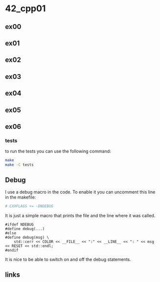 # 42_cpp01



## ex00



## ex01
 

## ex02

## ex03

## ex04

## ex05

## ex06

### tests
to run the tests you can use the following command:
```bash
make 
make -C tests
```

## Debug
I use a debug macro in the code. To enable it you can uncomment this line in the makefile:
```makefile
# CXXFLAGS += -DNDEBUG
```
It is just a simple macro that prints the file and the line where it was called.
```
#ifdef NDEBUG
#define debug(...)
#else
#define debug(msg) \
    std::cerr << COLOR << __FILE__ << ":" << __LINE__ << ": " << msg << RESET << std::endl;
#endif
```
It is nice to be able to switch on and off the debug statements.  

## links
